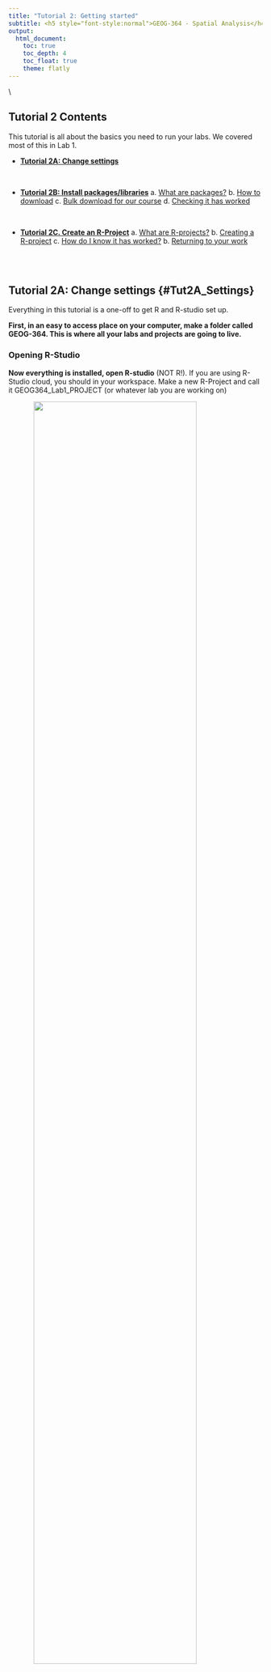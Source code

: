 ```yaml
---
title: "Tutorial 2: Getting started"
subtitle: <h5 style="font-style:normal">GEOG-364 - Spatial Analysis</h4>
output: 
  html_document:
    toc: true
    toc_depth: 4
    toc_float: true
    theme: flatly
---
```



<style>
p.comment {
background-color: #DBDBDB;
padding: 10px;
border: 1px solid black;
margin-left: 0px;
border-radius: 5px;
font-style: normal;
}

h1.title {
  font-weight: bold;
  font-family: Arial;  
}

h2.title {
  font-family: Arial;  
}

</style>


<style type="text/css">
#TOC {
  font-size: 12px;
  font-family: Arial;
}
</style>

\


## Tutorial 2 Contents

This tutorial is all about the basics you need to run your labs. We covered most of this in Lab 1.

 - [**Tutorial 2A: Change settings**](#Tut2A_Settings)

<br>

 - [**Tutorial 2B: Install packages/libraries**](#Tut2B_Packages)
      a. [What are packages?](#Tut2Ba_whatarethey)
      b. [How to download](#Tut2Bb_howtodownload)
      c. [Bulk download for our course](#Tut2Bc_fulllist)
      d. [Checking it has worked](#Tut2Bd_loading)

<br>

 - [**Tutorial 2C. Create an R-Project**](#Tut2C_Project)
      a. [What are R-projects?](#Tut2Ca_RProject)
      b. [Creating a R-project](#Tut2Cb_CreateRproj)
      c. [How do I know it has worked?](#Tut2Cc_signsRproj)
      b. [Returning to your work](#Tut2Cd_return)

<br>
<br>

## Tutorial 2A: Change settings {#Tut2A_Settings}

Everything in this tutorial is a one-off to get R and R-studio set up.

**First, in an easy to access place on your computer, make a folder called GEOG-364.  This is where all your labs and projects are going to live.**

### Opening R-Studio

**Now everything is installed, open R-studio** (NOT R!).  If you are using R-Studio cloud, you should in your workspace.  Make a new R-Project and call it GEOG364_Lab1_PROJECT (or whatever lab you are working on)

<img src="pg_Tut2_startup_fig1.png" width="80%" style="display: block; margin: auto;" />
<br>

You will be greeted by three panels:

 - The interactive R console (entire left)
 - Environment/History (tabbed in upper right)
 - Files/Plots/Packages/Help/Viewer (tabbed in lower right)

<img src="pg_Tut2_startup_fig2.png" width="1778" />

<br>

If you wish to learn more about what these windows do, have a look at this resource, from the Pirates Guide to R: https://bookdown.org/ndphillips/YaRrr/the-four-rstudio-windows.html.  
<p class="comment">If you have used R before, you might see that there are variables and plots etc already loaded**.  It is always good to clear these before you start a new analysis.  To do this, click the little broom symbol in your environment tab</p>

<br>

##### Menus at the top of the screen

Look at the VERY TOP OF THE SCREEN.  

  - In the`View` menu, there is a `/Panes/Pane Layout` menu item, where you can move the on-screen quadrants around.  I tend to like the console to be top left and scripts to be top right, with the plots and environment on the bottom - but this is  personal choice. 

 -  There should also be a menu called `Help`<br>Useful for R-studio version and Markdown cheatsheets.

<br>

##### Change a few settings

R-studio wants to be helpful and will try to re-load exactly where you were in a project when you log back in.  This can get confusing, so we are going to turn this off.

 - **ON A MAC:** Click on the R-studio menu button on the top left of the screen, then click Preferences. 

 - **ON A PC/R-Studio Cloud:** Click on Tools-> Global Options -> Preferences

Now:

 - UNCLICK "Restore most recently opened project at startup"
 - Set "Save workspace to .RData on" exit to Never
 - You can also click the appearances tab to change how the screen looks.

<br>

<div style="margin-bottom:25px;">
</div>



<br>

## Tutorial 2B: Install packages {#Tut2B_Packages}

### What are packages? {#Tut2Ba_whatarethey}

As described in Tutorial 3, we programme in R by asking a series of commands.  R is open source meaning anyone can create a command. Over the last 20 years, millions of commands have been written. 

These tend to be grouped together into collections called `Packages` or `Libraries` (two names for the same thing).  They are similar to apps on your phone.  For example, one package contains the complete works of Shakespeare; allows interactive website design; another allows advanced Bayesian statistics.  

There is a package for literally everything and there are now about 20,000 packages available. You can see the full list here: https://cran.r-project.org/web/packages/available_packages_by_name.html

This is far too many to store on your computer, so most live on the internet in an online (free) "Package Store". You can download the ones you want, ready to load later.  

So to access the commands in a package we need these two steps:

1. ONCE ONLY: Download the package from the internet
2. EVERY TIME: Load the packages you want

<p class="comment">**A close analogy is your phone:**  There are millions of apps available from banking, to 50 different calendar apps.  You don't have every app in the world installed on your phone - and you don't have every app you *do* download running at the same time.  Instead you download the apps that you think you will need (occasionally downloading a new one on the fly) - and when you need to use an app, you click on it to open.</p>

<br>

### How to download/install packages {#Tut2Bb_howtodownload}

Look at the Packages tab next to the plot one, you can see which packages/libraries are already pre-installed onto your computer.

If the package you want isn't listed:

 - Click the INSTALL button in the Packages tab, then start typing the package name and it will show up (check the include dependencies box). 

OR

 - In the console, run the `install.packages()` command on the package you want to download **with quotes around the package name** e.g. 
 
   
   ``` r
   install.packages("bardr")
   ```
   
 OR

 - R will sometime tell you that you are missing a package (sometimes a little yellow ribbon - say yes to install!)  

*Note, if you run this command mulitple times, or the packages is already loaded, R-Studio might want to restart and sometimes gets confused. If it keeps asking, close R-studio, reopen and try again.  If it really doesn't want to work, open R itself and run in the console there.*

**Try installing the `bardr` package onto your computer**

<br>



<br>

## Tutorial 2C: Create an R-Project {#Tut2C_Project}


<p class="comment">**You need to make a new project before you start EVERY lab!**</p>


### What are R-projects? {#Tut2Ba_RProject}

An R-project is a special folder that will store everything to do with each lab in one place on your computer.  This is incredibly useful - it means that if you switch from R-Cloud, to the lab computers, to your laptop, all you have to do is to move the folder and everything will just work. Learn more here. 

[![Rproject](pg_Tut2_basics_fig3.png)](https://www.linkedin.com/learning/learning-the-r-tidyverse/why-should-you-use-projects-in-rstudio?u=76811570 "Why use R Projects")

<br>

### Creating a R-project {#Tut2Bb_CreateRproj}

This step is needed for EVERY lab.

##### **On R-Studio Cloud:**

Note, if you are running R-Studio Cloud, you just need to click "Create Project" and name it.

<br>

##### **On your desktop**

<img src="pg_Tut2_startup_fig1.png" width="60%" style="display: block; margin: auto;" />

1. If it's not already open, open **R-Studio** 
2. Go to the file menu at the very top and click `New Project` 
3. Select `New Directory`, then `New Project`
4. Name your project *GEOG364-Lab1-PROJECT* 
5. Under "create project as a subdirectory of", hit the browse button and go inside your GEOG-364 main folder (you just need to be in the folder, you don't need to have selected anything). Press open
6. Finally, press `Create Project`

<img src="pg_Tut2_startup_fig4.png" width="1320" />


<br>

### How do I know it has worked? {#Tut2Bc_signsRproj}

R will change slightly.  If you look at the top of the screen in the title bar, it should say *GEOG364-Lab1-Project R Studio*.  

The Files tab should have gone to your project folder.  Essentially, R-Studio is now "looking" inside your Lab 1 folder, making it easier to find your data and output your results.  

<img src="pg_Tut2_startup_fig5.png" width="1690" />

<br>

Essentially, R-Studio is now "looking" inside your Lab 1 folder, making it easier to find your data and output your results.  

If you want one, final check, try typing this into the console (INCLUDING THE EMPTY PARANTHESES/BRACKETS), press enter and see if it prints out the location of Lab 1 on your computer. If not, talk to an instructor.


``` r
getwd()
```

<br>

### Returning to your lab project

OK, let's imagine that you get halfway through your lab and your computer dies.  How do you get back to your Lab work?  Try this now.  Close down R-Studio.

To reopen a lab:

1. **DO NOT RE-OPEN R-STUDIO!**
2. Instead navigate on your computer to your *GEOG-364/GEOG364-Lab1-Project* folder.   
3. Double click on the GEOG364-Lab1-Project.RProj file.

This will reopen R for that specific lab, so you can continue where you left off.

It means you can also open several versions of R studio for multiple projects, which can be very useful in keeping labs separate and staying sane.


<img src="pg_Tut2_startup_fig6.png" width="1922" />


<br>
<br>


***

Website created and maintained by [Helen Greatrex](https://www.geog.psu.edu/directory/helen-greatrex). Website template by [Noli Brazil](https://nbrazil.faculty.ucdavis.edu/)
